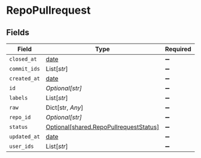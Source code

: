 # RepoPullrequest


## Fields

| Field                                                                                  | Type                                                                                   | Required                                                                               | Description                                                                            |
| -------------------------------------------------------------------------------------- | -------------------------------------------------------------------------------------- | -------------------------------------------------------------------------------------- | -------------------------------------------------------------------------------------- |
| `closed_at`                                                                            | [date](https://docs.python.org/3/library/datetime.html#date-objects)                   | :heavy_minus_sign:                                                                     | N/A                                                                                    |
| `commit_ids`                                                                           | List[*str*]                                                                            | :heavy_minus_sign:                                                                     | N/A                                                                                    |
| `created_at`                                                                           | [date](https://docs.python.org/3/library/datetime.html#date-objects)                   | :heavy_minus_sign:                                                                     | N/A                                                                                    |
| `id`                                                                                   | *Optional[str]*                                                                        | :heavy_minus_sign:                                                                     | N/A                                                                                    |
| `labels`                                                                               | List[*str*]                                                                            | :heavy_minus_sign:                                                                     | N/A                                                                                    |
| `raw`                                                                                  | Dict[str, *Any*]                                                                       | :heavy_minus_sign:                                                                     | N/A                                                                                    |
| `repo_id`                                                                              | *Optional[str]*                                                                        | :heavy_minus_sign:                                                                     | N/A                                                                                    |
| `status`                                                                               | [Optional[shared.RepoPullrequestStatus]](../../models/shared/repopullrequeststatus.md) | :heavy_minus_sign:                                                                     | N/A                                                                                    |
| `updated_at`                                                                           | [date](https://docs.python.org/3/library/datetime.html#date-objects)                   | :heavy_minus_sign:                                                                     | N/A                                                                                    |
| `user_ids`                                                                             | List[*str*]                                                                            | :heavy_minus_sign:                                                                     | N/A                                                                                    |